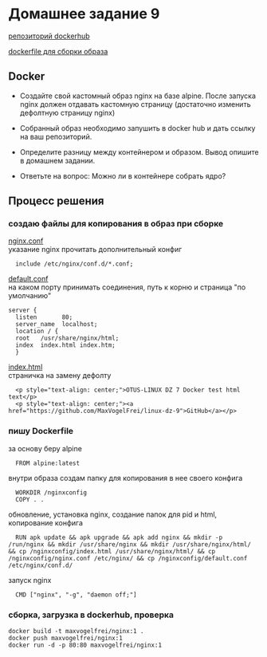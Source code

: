 # Домашнее задание 9

[репозиторий dockerhub](https://hub.docker.com/r/maxvogelfrei/nginx)

[dockerfile для сборки образа](Dockerfile)

## Docker

* Создайте свой кастомный образ nginx на базе alpine. После запуска nginx должен отдавать кастомную страницу (достаточно изменить дефолтную страницу nginx)

* Собранный образ необходимо запушить в docker hub и дать ссылку на ваш репозиторий.

* Определите разницу между контейнером и образом. Вывод опишите в домашнем задании.

* Ответьте на вопрос: Можно ли в контейнере собрать ядро?

## Процесс решения

### создаю файлы для копирования в образ при сборке

[nginx.conf](nginx.conf)  
указание nginx прочитать дополнительный конфиг

      include /etc/nginx/conf.d/*.conf;


[default.conf](default.conf)  
на каком порту принимать соединения, путь к корню и страница "по умолчанию"

    server {
      listen       80;
      server_name  localhost;
      location / {
      root   /usr/share/nginx/html;
      index  index.html index.htm;
      }


[index.html](index.html)  
страничка на замену дефолту

      <p style="text-align: center;">OTUS-LINUX DZ 7 Docker test html text</p>
      <p style="text-align: center;"><a href="https://github.com/MaxVogelFrei/linux-dz-9">GitHub</a></p>
      
### пишу Dockerfile  
за основу беру alpine  

      FROM alpine:latest
внутри образа создам папку для копирования в нее своего конфига  

      WORKDIR /nginxconfig
      COPY . .
обновление, установка nginx, создание папок для pid и html, копирование конфига  

      RUN apk update && apk upgrade && apk add nginx && mkdir -p /run/nginx && mkdir /usr/share/nginx && mkdir /usr/share/nginx/html/ && cp /nginxconfig/index.html /usr/share/nginx/html/ && cp /nginxconfig/nginx.conf /etc/nginx/ && cp /nginxconfig/default.conf /etc/nginx/conf.d/
запуск nginx  

      CMD ["nginx", "-g", "daemon off;"]

### сборка, загрузка в dockerhub, проверка

    docker build -t maxvogelfrei/nginx:1 .
    docker push maxvogelfrei/nginx:1
    docker run -d -p 80:80 maxvogelfrei/nginx:1
